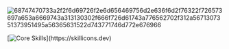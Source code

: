 ![68747470733a2f2f6d69726f2e6d656469756d2e636f6d2f76322f726573697a653a6669743a313130302f666f726d61743a776562702f312a5671307351373951495a56365631522d743771746d772e676966](https://github.com/user-attachments/assets/9285049f-94c3-4ea9-ad9a-970fd47f030f)

[![Core Skills](https://skillicons.dev/icons?i=aws,azure,bash,c,cloudflare,discord,elasticsearch,figma,gcp,github,go,ai,jenkins,kafka,linux,md,mongodb,mysql,nginx,nix,postgres,prometheus,raspberrypi,redhat,regex,stackoverflow,sentry,terraform,ubuntu,vim,vscode,postman,html,)](https://skillicons.dev)
